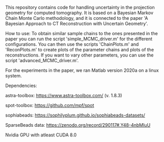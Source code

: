 This repository contains code for handling uncertainty in the projection geometry for computed tomography. It is based on a Bayesian Markov Chain Monte Carlo methodology,
and it is connected to the paper 'A Bayesian Approach to CT Reconstruction with Uncertain Geometry'.

How to use:
To obtain similar sample chains to the ones presented in the paper you can run the script 'simple_MCMC_driver.m' for the different configurations. You can then use the
scripts 'ChainPlots.m' and 'ReconPlots.m' to create plots of the parameter chains and plots of the reconstructions. If you want to vary other parameters, you can
use the script 'advanced_MCMC_driver.m'.

For the experiments in the paper, we ran Matlab version 2020a on a linux system.

Dependencies:

astra-toolbox: https://www.astra-toolbox.com/ (v. 1.8.3)

spot-toolbox: https://github.com/mpf/spot

sophiabeads: https://sophilyplum.github.io/sophiabeads-datasets/

SparseBeads data: https://zenodo.org/record/290117#.Y48-4nbMIuU

Nvidia GPU with atleast CUDA 8.0
